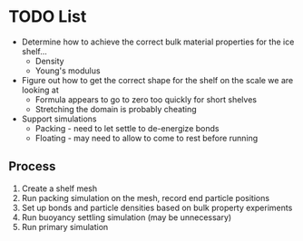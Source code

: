 # TODO List

  * Determine how to achieve the correct bulk material properties for the ice
    shelf...
      * Density
      * Young's modulus
  * Figure out how to get the correct shape for the shelf on the scale we are
    looking at
      * Formula appears to go to zero too quickly for short shelves
      * Stretching the domain is probably cheating
  * Support simulations
      * Packing - need to let settle to de-energize bonds
      * Floating - may need to allow to come to rest before running

## Process

  1. Create a shelf mesh
  2. Run packing simulation on the mesh, record end particle positions
  3. Set up bonds and particle densities based on bulk property experiments
  4. Run buoyancy settling simulation (may be unnecessary)
  5. Run primary simulation
